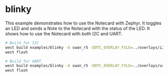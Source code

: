 # blinky

This example demonstrates how to use the Notecard with Zephyr. It toggles an LED and sends a Note to the Notecard with the status of the LED.
It shows how to use the Notecard with both I2C and UART.

```bash
# Build for I2C
west build examples/blinky -b swan_r5 -DDTC_OVERLAY_FILE=../overlays/i2c.overlay
west flash

# Build for UART
west build examples/blinky -b swan_r5 -DDTC_OVERLAY_FILE=../overlays/uart.overlay
west flash
```
